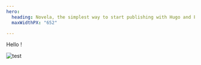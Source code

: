 ```yaml
---
hero:
  heading: Novela, the simplest way to start publishing with Hugo and Forestry.
  maxWidthPX: "652"

---
```

Hello !

![](/images/avatar.jpg "test")